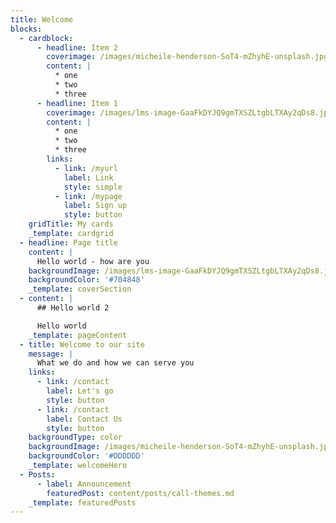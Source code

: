 ```yaml
---
title: Welcome
blocks:
  - cardblock:
      - headline: Item 2
        coverimage: /images/micheile-henderson-SoT4-mZhyhE-unsplash.jpg
        content: |
          * one
          * two
          * three
      - headline: Item 1
        coverimage: /images/lms-image-GaaFkDYJQ9gmTXSZLtgbLTXAy2qDs8.jpg
        content: |
          * one
          * two
          * three
        links:
          - link: /myurl
            label: Link
            style: simple
          - link: /mypage
            label: Sign up
            style: button
    gridTitle: My cards
    _template: cardgrid
  - headline: Page title
    content: |
      Hello world - how are you
    backgroundImage: /images/lms-image-GaaFkDYJQ9gmTXSZLtgbLTXAy2qDs8.jpg
    backgroundColor: '#704848'
    _template: coverSection
  - content: |
      ## Hello world 2

      Hello world
    _template: pageContent
  - title: Welcome to our site
    message: |
      What we do and how we can serve you
    links:
      - link: /contact
        label: Let's go
        style: button
      - link: /contact
        label: Contact Us
        style: button
    backgroundType: color
    backgroundImage: /images/micheile-henderson-SoT4-mZhyhE-unsplash.jpg
    backgroundColor: '#DDDDDD'
    _template: welcomeHero
  - Posts:
      - label: Announcement
        featuredPost: content/posts/call-themes.md
    _template: featuredPosts
---
```


